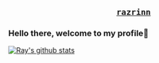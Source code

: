 <h3 align="center">
  <pre><a href="https://razrinn.com">razrinn</a></pre>
</h3>

### Hello there, welcome to my profile👋

[![Ray's github stats](https://github-readme-stats.vercel.app/api?username=razrinn&count_private=true&show_icons=true&theme=dracula)](https://github.com/anuraghazra/github-readme-stats)

<!--
**razrinn/razrinn** is a ✨ _special_ ✨ repository because its `README.md` (this file) appears on your GitHub profile.

Here are some ideas to get you started:

- 🔭 I’m currently working on ...
- 🌱 I’m currently learning ...
- 👯 I’m looking to collaborate on ...
- 🤔 I’m looking for help with ...
- 💬 Ask me about ...
- 📫 How to reach me: ...
- 😄 Pronouns: ...
- ⚡ Fun fact: ...
-->
